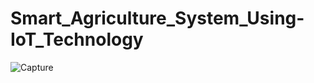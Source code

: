 # Smart_Agriculture_System_Using-IoT_Technology
![Capture](https://github.com/Suhani2678/Smart_Agriculture_System_Using-IoT_Technology/assets/105312111/c2a026e7-28bc-47f6-af4c-95bdb10fc402)
